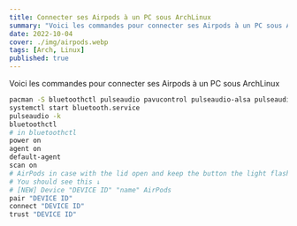 ```yaml
---
title: Connecter ses Airpods à un PC sous ArchLinux
summary: "Voici les commandes pour connecter ses Airpods à un PC sous ArchLinux"
date: 2022-10-04
cover: ./img/airpods.webp
tags: [Arch, Linux]
published: true
---
```

Voici les commandes pour connecter ses Airpods à un PC sous ArchLinux
```bash
pacman -S bluetoothctl pulseaudio pavucontrol pulseaudio-alsa pulseaudio-bluetooth bluez-utils
systemctl start bluetooth.service
pulseaudio -k
bluetoothctl
# in bluetoothctl
power on
agent on
default-agent
scan on
# AirPods in case with the lid open and keep the button the light flashes white.
# You should see this ↓
# [NEW] Device "DEVICE ID" "name" AirPods
pair "DEVICE ID"
connect "DEVICE ID"
trust "DEVICE ID"
```